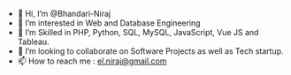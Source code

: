 - 👋 Hi, I’m @Bhandari-Niraj
- 👀 I’m interested in Web and Database Engineering
- 🌱 I’m Skilled in PHP, Python, SQL, MySQL, JavaScript, Vue JS and Tableau.
- 💞️ I’m looking to collaborate on Software Projects as well as Tech startup.
- 📫 How to reach me : el.niraj@gmail.com

<!---
Bhandari-Niraj/Bhandari-Niraj is a ✨ special ✨ repository because its `README.md` (this file) appears on your GitHub profile.
You can click the Preview link to take a look at your changes.
--->
